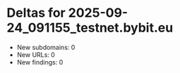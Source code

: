 # Deltas for 2025-09-24_091155_testnet.bybit.eu
- New subdomains: 0
- New URLs: 0
- New findings: 0

